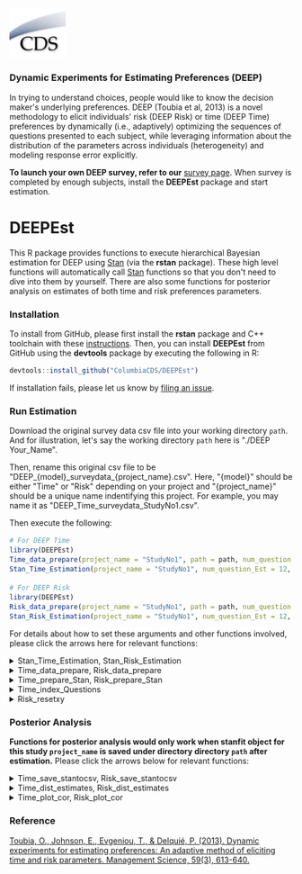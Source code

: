 [<img src="images/CDSLogo.png" width=100 alt="CDS Logo"/>](https://www8.gsb.columbia.edu/decisionsciences/)

### Dynamic Experiments for Estimating Preferences (DEEP)

In trying to understand choices, people would like to know the decision maker's underlying preferences. DEEP (Toubia et al, 2013) is a novel methodology to elicit individuals' risk (DEEP Risk) or time (DEEP Time) preferences by dynamically (i.e., adaptively) optimizing the sequences of questions presented to each subject, while leveraging information about the distribution of the parameters across individuals (heterogeneity) and modeling response error explicitly.

**To launch your own DEEP survey, refer to our** [survey page](http://). When survey is completed by enough subjects, install the **DEEPEst** package and start estimation.

# DEEPEst

This R package provides functions to execute hierarchical Bayesian estimation for DEEP using [Stan](https://mc-stan.org) (via the **rstan** package). These high level functions will automatically call [Stan](https://mc-stan.org) functions so that you don't need to dive into them by yourself. There are also some functions for posterior analysis on estimates of both time and risk preferences parameters.

### Installation

To install from GitHub, please first install the **rstan** package and C++ toolchain with these [instructions](https://github.com/stan-dev/rstan/wiki/RStan-Getting-Started).
Then, you can install **DEEPEst** from GitHub using the **devtools** package by executing the following in R:

```r
devtools::install_github("ColumbiaCDS/DEEPEst")
```

If installation fails, please let us know by [filing an issue](https://github.com/ColumbiaCDS/DEEPEst/issues).

### Run Estimation

Download the original survey data csv file into your working directory `path`. And for illustration, let's say the working directory `path` here is "./DEEP Your_Name". 

Then, rename this original csv file to be "DEEP_{model}\_surveydata\_{project_name}.csv". Here, "{model}" should be either "Time" or "Risk" depending on your project and "{project_name}" should be a unique name indentifying this project. For example, you may name it as "DEEP_Time_surveydata_StudyNo1.csv".

Then execute the following:

```r
# For DEEP Time
library(DEEPEst)
Time_data_prepare(project_name = "StudyNo1", path = path, num_question = 12)
Stan_Time_Estimation(project_name = "StudyNo1", num_question_Est = 12, num_question = 12, type_theta = "Hier", path = path)

# For DEEP Risk
library(DEEPEst)
Risk_data_prepare(project_name = "StudyNo1", path = path, num_question = 12)
Stan_Risk_Estimation(project_name = "StudyNo1", num_question_Est = 12, num_question = 12, type_theta = "Hier", path = path)
```

For details about how to set these arguments and other functions involved, please click the arrows here for relevant functions:

<details><summary>Stan_Time_Estimation, Stan_Risk_Estimation</summary>

```r
Stan_Time_Estimation(project_name,
	num_question_Est,
	num_question,
	type_theta,
	path,
	save_out = T,
	chains=3,
	iter=1000,
	thin=3,
	adapt_delta=.9,
	max_treedepth=12,
	stepsize=1)

Stan_Risk_Estimation(project_name,
	num_question_Est,
	num_question,
	type_theta,
	path,
	save_out = T,
	chains=3,
	iter=1000,
	thin=3,
	adapt_delta=.9,
	max_treedepth=12,
	stepsize=1)
```

#### Description

The main functions to do estimation on DEEP Time and Risk data. This function will automatically call stan models. It will return a large stanfit object called "hier_time" if `save_out=FALSE`. Otherwise, return nothing but save the stanfit object into a local RData file as this example:
<img src="images/stan_time_estimation.png" width = 500 alt="Stan Time Estimation"/>

#### Arguments

* project_name: The name of this study. 
* num_question_Est: How many questions you want to use in estimation.
* num_question: How many questions are asked for each subject.
* type_theta: Type of scaling response noise parameter used in estimation, specify either "Global", "Individual" or "Hier".
* path: Full path for working directory.
* save_out: Whether save the stanfit object as a rdata file. The default is "TRUE".
* chains: A positive integer specifying the number of Markov chains. The default is 3.
* iter: A positive integer specifying the number of iterations for each chain (including warmup). The default is 1000.
* thin: A positive integer specifying the period for saving samples. The default is 3.
* adapt_delta: A double value between 0 and 1 controlling the accept probability in sampling. The default is 0.9.
* max_treedepth: A positive integer specifying how deep in tree exploration. The default is 12.
* stepsize: A double and positive value controlling sampler's behavior. The default is 1.

</details>

<details><summary>Time_data_prepare, Risk_data_prepare</summary>

```r
Time_data_prepare(project_name,
	path, 
	num_question,
	clean_time = T, 
	clean_side = T, 
	each_seconds = 3)

Risk_data_prepare(project_name,
	path, 
	num_question,
	clean_time = T, 
	clean_side = T, 
	each_seconds = 3)
```

#### Description

Read and denoise the original suvery output data. Only complete rows would be reserved. In addition, this function automatically drops those "unengaged" responses (noisy ones with only random choices, not involving utility consideration). Three csv files will be saved under directory indicated by `path` and used in estimation functions. Examples:
<img src="images/time_data_prepare.png" width = 500 alt="Estimates CSV"/>

#### Arguments

* project_name: The name of this study. 
* path: Full path for working directory.
* num_question: How many questions are asked for each subject in this suvery.
* each_seconds: How many seconds spent on each question on average so that the observation would be considered as a reasonable response.
* clean_time: Logical value. Default is `TRUE` means you want to denoise the original data by dropping all responses which are completed within `num_question` times `each_seconds` seconds.
* clean_side: Logical value. Default is `TRUE` means you want to denoise the original data by dropping all responses which only contain one-side options, namely, only left or right options chosen.

</details>

<details><summary>Time_prepare_Stan, Risk_prepare_Stan</summary>

```r
Time_prepare_Stan(all_Stan_data,
	num_question_Est,
	subjectNumber)

Risk_prepare_Stan(all_Stan_data,
	num_question_Est,
	subjectNumber)
```

#### Description

After reading, processing and denoising necessary data. These functions will create an R list object containing all data to run estimation. Called by functions `Stan_Time_Estimation` and `Stan_Risk_Estimation`.

#### Arguments

* all_Stan_data: Data needed to be processed.
* num_question_Est: How many questions are going to be used in this estimation.
* subjectNumber: Number of subjects in this survey.

</details>

<details><summary>Time_index_Questions</summary>

```r
Time_index_Questions(stan_data,
	subjectNumber,
	num_question)
```

#### Description

Index and arrange questions so that smaller-sooner and larger-later options would be arranged as expected. Called by function `Stan_Time_Estimation`.

#### Arguments

* stan_data: Data needed to be processed.
* subjectNumber: Number of subjects in this survey.
* num_question: How many questions are asked for each subject in this survey.

</details>

<details><summary>Risk_resetxy</summary>

```r
Risk_resetxy(g1g2)
```

#### Description

Prepare data and make sure the values of rewards `x` and `y` fall into the two situations of CPT model indicated in original paper: either `x>y>0|x<y<0`, or `x<0<y`. Called by function `Stan_Risk_Estimation`.

#### Arguments

* g1g2: One row with contents for two options in one Risk question. 

</details>

### Posterior Analysis

**Functions for posterior analysis would only work when stanfit object for this study `project_name` is saved under directory directory `path` after estimation.**
Please click the arrows below for relevant functions:

<details><summary>Time_save_stantocsv, Risk_save_stantocsv</summary>

```r
Time_save_stantocsv(project_name,
	num_question_Est,
	type_theta,
	path)

Risk_save_stantocsv(project_name,
	num_question_Est,
	type_theta,
	path)
```

#### Description

This function will save posterior point estimates for preferences from stanfit object to local csv files. Examples:
<img src="images/save_stantocsv.png" width = 500 alt="Estimates CSV"/>

#### Arguments

* project_name: The name of this study. 
* num_question_Est: How many questions you want to use in estimation.
* type_theta: Type of scaling response noise parameter used in estimation, specify either "Global", "Individual" or "Hier".
* path: Full path for working directory.

</details>

<details><summary>Time_dist_estimates, Risk_dist_estimates</summary>

```r
Time_dist_estimates(project_name,
	num_question_Est,
	type_theta,
	path)

Risk_dist_estimates(project_name
	num_question_Est,
	type_theta,
	path)
```

#### Description

This function will plot the distributions of all parameter estimates across all subjects. Example:
<img src="images/time_dist_estimates.png" height = 500 width = 500 alt="Time Estimates Distribution"/>

#### Arguments

* project_name: The name of this study.
* num_question_Est: How many questions used in the estimation.
* type_theta: Type of scaling response noise parameter used in estimation, specify either "Global", "Individual" or "Hier".
* path: Full path for working directory.

</details>

<details><summary>Time_plot_cor, Risk_plot_cor</summary>

```r
Time_plot_cor(project_name,
	num_question_Est,
	type_theta,
	path,
	parameter1,
	parameter2)

Risk_plot_cor(project_name,
	num_question_Est,
	type_theta,
	path,
	parameter1,
	parameter2)
```

#### Description

For each subject, the function firstly computes the correlation coefficient between posterior sampling drawers of two parameters set by `parameter1` and `parameter2`. Then it draws the distribution of all correlation coefficients across all subjects. Example:
<img src="images/time_plot_cor.png" height = 500 width = 500 alt="Time Cor Distribution"/>

#### Arguments

* project_name: The name of this study.
* num_question_Est: How many questions used in the estimation.
* type_theta: Type of scaling response noise parameter used in estimation, specify either "Global", "Individual" or "Hier".
* path: Full path for working directory.
* parameter1 First parameter. Specify either "alpha", "sigma" or "lambda".
* parameter2 Second parameter. Specify another parameter in "alpha", "sigma" or "lambda".

</details>

### Reference

[Toubia, O., Johnson, E., Evgeniou, T., & Delquié, P. (2013). Dynamic experiments for estimating preferences: An adaptive method of eliciting time and risk parameters. Management Science, 59(3), 613-640.](https://pubsonline.informs.org/doi/abs/10.1287/mnsc.1120.1570)
